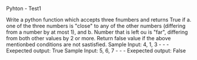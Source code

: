 Pyhton - Test1

Write a python function which accepts three fnumbers and returns True if
a. one of the three numbers is "close" to any of the other numbers (differing from a number by at most 1), and
b. Number that is left ou is "far", differing from both other values by 2 or more. 
Return false value if the above mentionbed conditions are not sastisfied.
Sample Input: 4, 1, 3 - - - Exepected output: True
Sample Input: 5, 6, 7 - - - Exepected output: False
